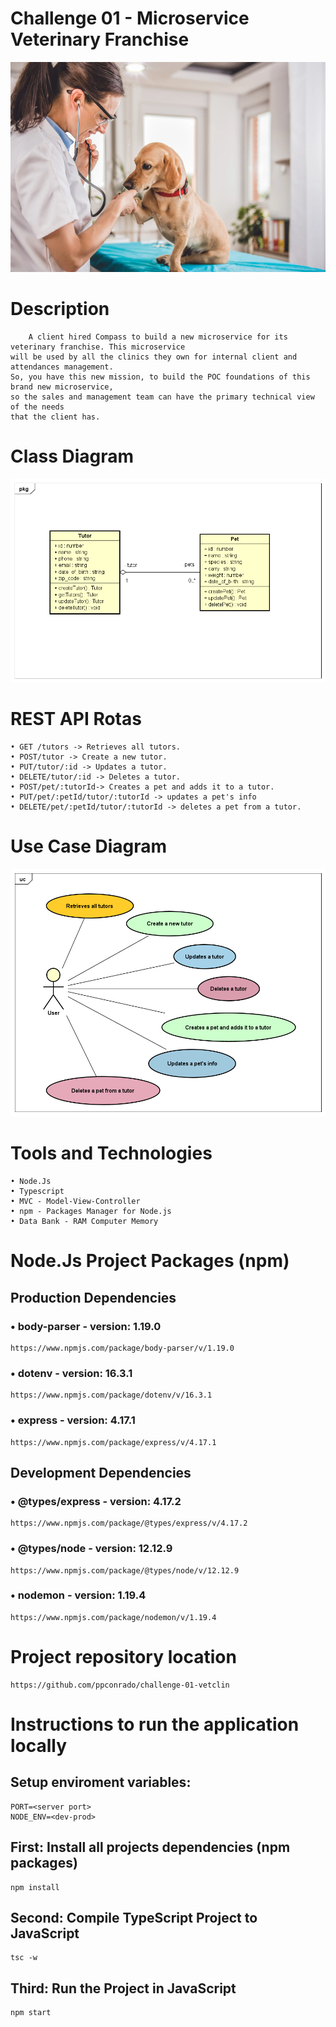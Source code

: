 # Challenge 01 - Microservice Veterinary Franchise

![ppconrado github img](https://raw.githubusercontent.com/ppconrado/bds-assets/master/img/vetclin.png)

# Description

```
    A client hired Compass to build a new microservice for its veterinary franchise. This microservice
will be used by all the clinics they own for internal client and attendances management.
So, you have this new mission, to build the POC foundations of this brand new microservice,
so the sales and management team can have the primary technical view of the needs
that the client has.
```

# Class Diagram

![ppconrado github img](https://raw.githubusercontent.com/ppconrado/bds-assets/master/img/vetclin-class-diagram.png)

# REST API Rotas

```
• GET /tutors -> Retrieves all tutors.
• POST/tutor -> Create a new tutor.
• PUT/tutor/:id -> Updates a tutor.
• DELETE/tutor/:id -> Deletes a tutor.
• POST/pet/:tutorId-> Creates a pet and adds it to a tutor.
• PUT/pet/:petId/tutor/:tutorId -> updates a pet's info
• DELETE/pet/:petId/tutor/:tutorId -> deletes a pet from a tutor.
```

# Use Case Diagram

![ppconrado github img](https://raw.githubusercontent.com/ppconrado/bds-assets/master/img/vetclin-use-case-diagram.png)

# Tools and Technologies

```
• Node.Js
• Typescript
• MVC - Model-View-Controller
• npm - Packages Manager for Node.js
• Data Bank - RAM Computer Memory
```

# Node.Js Project Packages (npm)

## Production Dependencies

### • body-parser - version: 1.19.0

```
https://www.npmjs.com/package/body-parser/v/1.19.0
```

### • dotenv - version: 16.3.1

```
https://www.npmjs.com/package/dotenv/v/16.3.1
```

### • express - version: 4.17.1

```
https://www.npmjs.com/package/express/v/4.17.1
```

## Development Dependencies

### • @types/express - version: 4.17.2

```
https://www.npmjs.com/package/@types/express/v/4.17.2
```

### • @types/node - version: 12.12.9

```
https://www.npmjs.com/package/@types/node/v/12.12.9
```

### • nodemon - version: 1.19.4

```
https://www.npmjs.com/package/nodemon/v/1.19.4
```

# Project repository location

```
https://github.com/ppconrado/challenge-01-vetclin
```

# Instructions to run the application locally

## Setup enviroment variables:

```
PORT=<server port>
NODE_ENV=<dev-prod>

```

## First: Install all projects dependencies (npm packages)

```
npm install
```

## Second: Compile TypeScript Project to JavaScript

```
tsc -w
```

## Third: Run the Project in JavaScript

```
npm start
```
